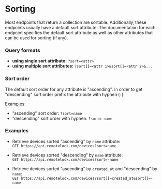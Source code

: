 # Sorting

Most endpoints that return a collection are sortable. Additionally, these
endpoints usually have a default sort attribute.
The documentation for each endpoint specifies the default sort attribute as well
as other attributes that can be used for sorting (if any).

### Query formats

* **using single sort attribute:** `?sort=<attr>`
* **using multiple sort attributes:** `?sort[]=<attr 1>&sort[]=<attr 2>&...`

### Sort order

The default sort order for any attribute is "ascending". In order to get
"descending" sort order prefix the attribute with hyphen (`-`).

Examples:

* "ascending" sort order: `?sort=name`
* "descending" sort order with hyphen: `?sort=-name`

### Examples

* Retrieve devices sorted "ascending" by `name` attribute:  
  `GET https://api.remotelock.com/devices?sort=name`

* Retrieve devices sorted "descending" by `name` attribute:  
  `GET https://api.remotelock.com/devices?sort=-name`

* Retrieve devices sorted "ascending" by `created_at` and "descending" by `name`:  
  `GET https://api.remotelock.com/devices?sort[]=created_at&sort[]=-name`
